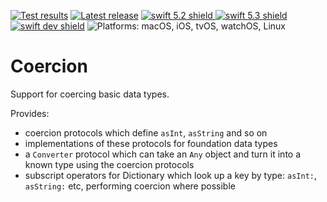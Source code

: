 [comment]: <> (Header Generated by ActionStatus 1.0.2 - 273)

[![Test results][tests shield]][actions] [![Latest release][release shield]][releases] [![swift 5.2 shield] ![swift 5.3 shield] ![swift dev shield]][swift] ![Platforms: macOS, iOS, tvOS, watchOS, Linux][platforms shield]

[release shield]: https://img.shields.io/github/v/release/elegantchaos/Coercion
[platforms shield]: https://img.shields.io/badge/platforms-macOS_iOS_tvOS_watchOS_Linux-lightgrey.svg?style=flat "macOS, iOS, tvOS, watchOS, Linux"
[tests shield]: https://github.com/elegantchaos/Coercion/workflows/Tests/badge.svg
[swift 5.2 shield]: https://img.shields.io/badge/swift-5.2-F05138.svg "Swift 5.2"
[swift 5.3 shield]: https://img.shields.io/badge/swift-5.3-F05138.svg "Swift 5.3"
[swift dev shield]: https://img.shields.io/badge/swift-dev-F05138.svg "Swift dev"

[swift]: https://swift.org
[releases]: https://github.com/elegantchaos/Coercion/releases
[actions]: https://github.com/elegantchaos/Coercion/actions

[comment]: <> (End of ActionStatus Header)

# Coercion

Support for coercing basic data types.

Provides:

- coercion protocols which define `asInt`, `asString` and so on
- implementations of these protocols for foundation data types
- a `Converter` protocol which can take an `Any` object and turn it into a known type using the coercion protocols
- subscript operators for Dictionary which look up a key by type: `asInt:`, `asString:` etc, performing coercion where possible
